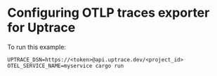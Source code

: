 # Configuring OTLP traces exporter for Uptrace

To run this example:

```shell
UPTRACE_DSN=https://<token>@api.uptrace.dev/<project_id> OTEL_SERVICE_NAME=myservice cargo run
```
